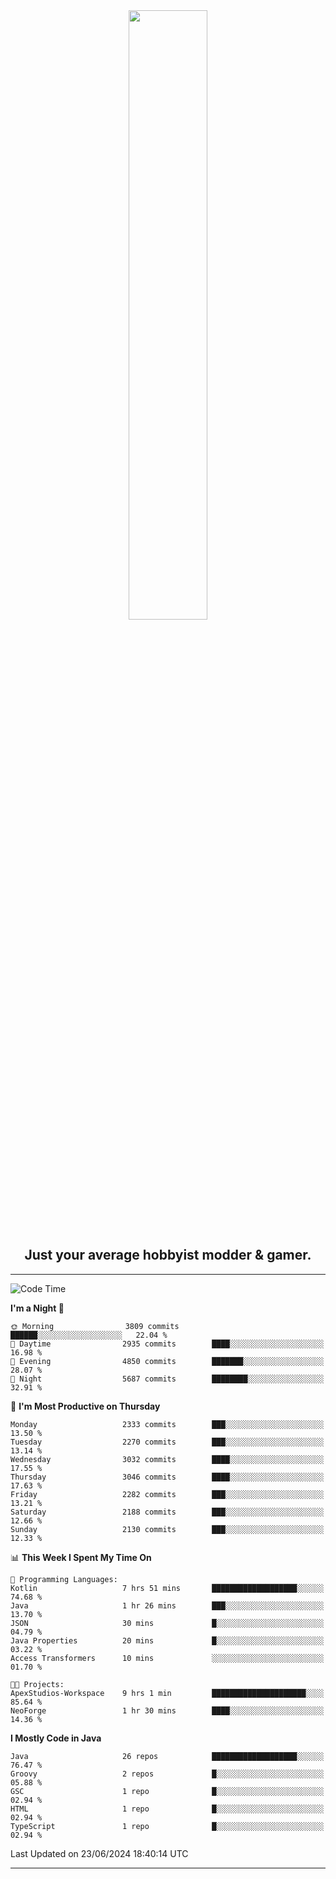 <div align="center">
  <a href="https://apexmodder.xyz/"><img width="50%" height="50%" src="https://i.imgur.com/pc4HkGz.png"></a>
</div>
<h2 align="center">Just your average hobbyist modder & gamer.</h2>

---

<!--START_SECTION:waka-->
![Code Time](http://img.shields.io/badge/Code%20Time-1%2C230%20hrs%2013%20mins-blue)

**I'm a Night 🦉** 

```text
🌞 Morning                3809 commits        ██████░░░░░░░░░░░░░░░░░░░   22.04 % 
🌆 Daytime                2935 commits        ████░░░░░░░░░░░░░░░░░░░░░   16.98 % 
🌃 Evening                4850 commits        ███████░░░░░░░░░░░░░░░░░░   28.07 % 
🌙 Night                  5687 commits        ████████░░░░░░░░░░░░░░░░░   32.91 % 
```
📅 **I'm Most Productive on Thursday** 

```text
Monday                   2333 commits        ███░░░░░░░░░░░░░░░░░░░░░░   13.50 % 
Tuesday                  2270 commits        ███░░░░░░░░░░░░░░░░░░░░░░   13.14 % 
Wednesday                3032 commits        ████░░░░░░░░░░░░░░░░░░░░░   17.55 % 
Thursday                 3046 commits        ████░░░░░░░░░░░░░░░░░░░░░   17.63 % 
Friday                   2282 commits        ███░░░░░░░░░░░░░░░░░░░░░░   13.21 % 
Saturday                 2188 commits        ███░░░░░░░░░░░░░░░░░░░░░░   12.66 % 
Sunday                   2130 commits        ███░░░░░░░░░░░░░░░░░░░░░░   12.33 % 
```


📊 **This Week I Spent My Time On** 

```text
💬 Programming Languages: 
Kotlin                   7 hrs 51 mins       ███████████████████░░░░░░   74.68 % 
Java                     1 hr 26 mins        ███░░░░░░░░░░░░░░░░░░░░░░   13.70 % 
JSON                     30 mins             █░░░░░░░░░░░░░░░░░░░░░░░░   04.79 % 
Java Properties          20 mins             █░░░░░░░░░░░░░░░░░░░░░░░░   03.22 % 
Access Transformers      10 mins             ░░░░░░░░░░░░░░░░░░░░░░░░░   01.70 % 

🐱‍💻 Projects: 
ApexStudios-Workspace    9 hrs 1 min         █████████████████████░░░░   85.64 % 
NeoForge                 1 hr 30 mins        ████░░░░░░░░░░░░░░░░░░░░░   14.36 % 
```

**I Mostly Code in Java** 

```text
Java                     26 repos            ███████████████████░░░░░░   76.47 % 
Groovy                   2 repos             █░░░░░░░░░░░░░░░░░░░░░░░░   05.88 % 
GSC                      1 repo              █░░░░░░░░░░░░░░░░░░░░░░░░   02.94 % 
HTML                     1 repo              █░░░░░░░░░░░░░░░░░░░░░░░░   02.94 % 
TypeScript               1 repo              █░░░░░░░░░░░░░░░░░░░░░░░░   02.94 % 
```




 Last Updated on 23/06/2024 18:40:14 UTC
<!--END_SECTION:waka-->

---
